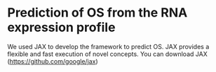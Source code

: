 # Prediction of OS from the RNA expression profile
We used JAX to develop the framework to predict OS. JAX provides a flexible and fast execution of novel concepts. You can download JAX (https://github.com/google/jax)
